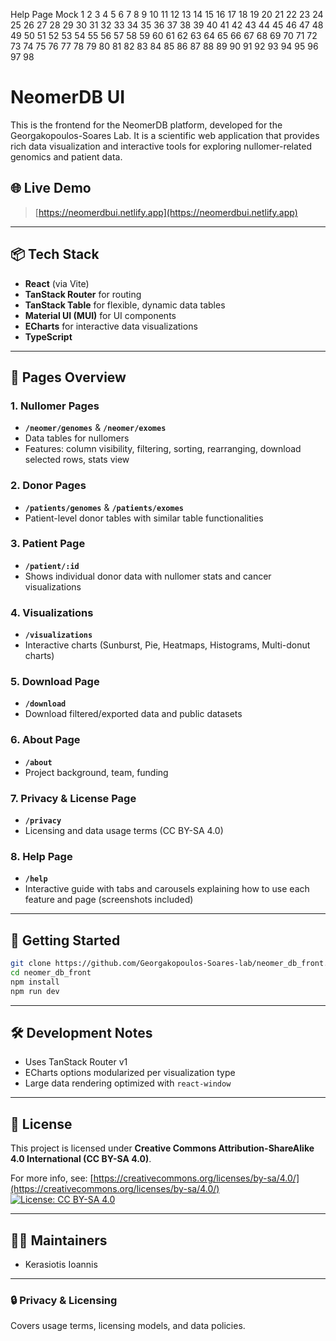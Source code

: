 Help Page Mock 1 2 3 4 5 6 7 8 9 10 11 12 13 14 15 16 17 18 19 20 21 22 23 24 25 26 27 28 29 30 31
32 33 34 35 36 37 38 39 40 41 42 43 44 45 46 47 48 49 50 51 52 53 54 55 56 57 58 59 60 61 62 63 64
65 66 67 68 69 70 71 72 73 74 75 76 77 78 79 80 81 82 83 84 85 86 87 88 89 90 91 92 93 94 95 96 97
98

# NeomerDB UI

This is the frontend for the NeomerDB platform, developed for the Georgakopoulos-Soares Lab. It is a
scientific web application that provides rich data visualization and interactive tools for exploring
nullomer-related genomics and patient data.

## 🌐 Live Demo

> [https://neomerdbui.netlify.app](https://neomerdbui.netlify.app)

---

## 📦 Tech Stack

- **React** (via Vite)
- **TanStack Router** for routing
- **TanStack Table** for flexible, dynamic data tables
- **Material UI (MUI)** for UI components
- **ECharts** for interactive data visualizations
- **TypeScript**

---

## 🧬 Pages Overview

### 1. **Nullomer Pages**

- **`/neomer/genomes`** & **`/neomer/exomes`**
- Data tables for nullomers
- Features: column visibility, filtering, sorting, rearranging, download selected rows, stats view

### 2. **Donor Pages**

- **`/patients/genomes`** & **`/patients/exomes`**
- Patient-level donor tables with similar table functionalities

### 3. **Patient Page**

- **`/patient/:id`**
- Shows individual donor data with nullomer stats and cancer visualizations

### 4. **Visualizations**

- **`/visualizations`**
- Interactive charts (Sunburst, Pie, Heatmaps, Histograms, Multi-donut charts)

### 5. **Download Page**

- **`/download`**
- Download filtered/exported data and public datasets

### 6. **About Page**

- **`/about`**
- Project background, team, funding

### 7. **Privacy & License Page**

- **`/privacy`**
- Licensing and data usage terms (CC BY-SA 4.0)

### 8. **Help Page**

- **`/help`**
- Interactive guide with tabs and carousels explaining how to use each feature and page (screenshots
  included)

---

## 🚀 Getting Started

```bash
git clone https://github.com/Georgakopoulos-Soares-lab/neomer_db_front.git
cd neomer_db_front
npm install
npm run dev
```

---

## 🛠 Development Notes

- Uses TanStack Router v1
- ECharts options modularized per visualization type
- Large data rendering optimized with `react-window`

---

## 📄 License

This project is licensed under **Creative Commons Attribution-ShareAlike 4.0 International (CC BY-SA
4.0)**.

For more info, see:
[https://creativecommons.org/licenses/by-sa/4.0/](https://creativecommons.org/licenses/by-sa/4.0/)
[![License: CC BY-SA 4.0](https://img.shields.io/badge/License-CC%20BY--SA%204.0-lightgrey.svg)](https://creativecommons.org/licenses/by-sa/4.0/)

---

## 👩‍🔬 Maintainers

- Kerasiotis Ioannis

---

### 🔒 Privacy & Licensing

Covers usage terms, licensing models, and data policies.
